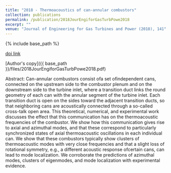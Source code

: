 ```yaml
---
title: "2018 - Thermoacoustics of can-annular combustors"
collection: publications
permalink: /publication/2018JourEngiforGasTurbPowe2018
excerpt: ""
venue: "Journal of Engineering for Gas Turbines and Power (2018), 141"
---
```

{% include base_path %}

[doi link](https://doi.org/10.1115/1.4040743)

[Author's copy]({{ base_path }}/files/2018JourEngiforGasTurbPowe2018.pdf)

Abstract: Can-annular combustors consist ofa set ofindependent cans, connected on the upstream side to the combustor plenum and on the downstream side to the turbine inlet, where a transition duct links the round geometry of each can with the annular segment of the turbine inlet. Each transition duct is open on the sides toward the adjacent transition ducts, so that neighboring cans are acoustically connected through a so-called cross-talk open area. This theoretical, numerical, and experimental work discusses the effect that this communication has on the thermoacoustic frequencies of the combustor. We show how this communication gives rise to axial and azimuthal modes, and that these correspond to particularly synchronized states of axial thermoacoustic oscillations in each individual can. We show that these combustors typically show clusters of thermoacoustic modes with very close frequencies and that a slight loss of rotational symmetry, e.g., a different acoustic response ofcertain cans, can lead to mode localization. We corroborate the predictions of azimuthal modes, clusters of eigenmodes, and mode localization with experimental evidence.